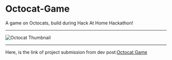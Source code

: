 # Octocat-Game
A game on Octocats, build during Hack At Home Hackathon!

---

![Octocat Thumbnail]() <!-- link thumpnail -->

---

Here, is the link of project submission from dev post:[Octocat Game](https://devpost.com/software/octocat-game)
